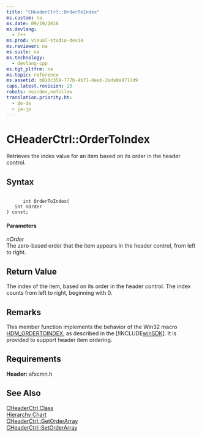 ```yaml
---
title: "CHeaderCtrl::OrderToIndex"
ms.custom: na
ms.date: 09/19/2016
ms.devlang: 
  - C++
ms.prod: visual-studio-dev14
ms.reviewer: na
ms.suite: na
ms.technology: 
  - devlang-cpp
ms.tgt_pltfrm: na
ms.topic: reference
ms.assetid: b810c359-777b-4b71-8eab-2ada9a9717d9
caps.latest.revision: 13
robots: noindex,nofollow
translation.priority.ht: 
  - de-de
  - ja-jp
---
```

# CHeaderCtrl::OrderToIndex
Retrieves the index value for an item based on its order in the header control.  
  
## Syntax  
  
```  
  
      int OrderToIndex(  
   int nOrder   
) const;  
```  
  
#### Parameters  
 *nOrder*  
 The zero-based order that the item appears in the header control, from left to right.  
  
## Return Value  
 The index of the item, based on its order in the header control. The index counts from left to right, beginning with 0.  
  
## Remarks  
 This member function implements the behavior of the Win32 macro [HDM_ORDERTOINDEX](http://msdn.microsoft.com/library/windows/desktop/bb775355), as described in the [!INCLUDE[winSDK](../vs140/includes/winSDK_md.md)]. It is provided to support header item ordering.  
  
## Requirements  
 **Header:** afxcmn.h  
  
## See Also  
 [CHeaderCtrl Class](../vs140/CHeaderCtrl-Class.md)   
 [Hierarchy Chart](../vs140/Hierarchy-Chart.md)   
 [CHeaderCtrl::GetOrderArray](../vs140/CHeaderCtrl--GetOrderArray.md)   
 [CHeaderCtrl::SetOrderArray](../vs140/CHeaderCtrl--SetOrderArray.md)